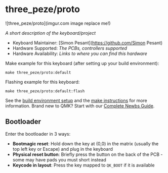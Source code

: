 # three_peze/proto

![three_peze/proto](imgur.com image replace me!)

*A short description of the keyboard/project*

* Keyboard Maintainer: [Simon Pesant](https://github.com/Simon Pesant)
* Hardware Supported: *The PCBs, controllers supported*
* Hardware Availability: *Links to where you can find this hardware*

Make example for this keyboard (after setting up your build environment):

    make three_peze/proto:default

Flashing example for this keyboard:

    make three_peze/proto:default:flash

See the [build environment setup](https://docs.qmk.fm/#/getting_started_build_tools) and the [make instructions](https://docs.qmk.fm/#/getting_started_make_guide) for more information. Brand new to QMK? Start with our [Complete Newbs Guide](https://docs.qmk.fm/#/newbs).

## Bootloader

Enter the bootloader in 3 ways:

* **Bootmagic reset**: Hold down the key at (0,0) in the matrix (usually the top left key or Escape) and plug in the keyboard
* **Physical reset button**: Briefly press the button on the back of the PCB - some may have pads you must short instead
* **Keycode in layout**: Press the key mapped to `QK_BOOT` if it is available
